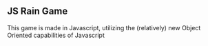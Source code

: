 ## JS Rain Game

This game is made in Javascript, utilizing the (relatively) new Object Oriented capabilities of Javascript 